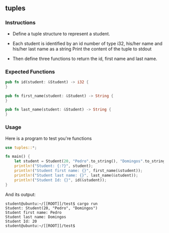 ## tuples

### Instructions

- Define a tuple structure to represent a student.

- Each student is identified by an id number of type i32, his/her name and his/her last name as a string Print the content of the tuple to stdout

- Then define three functions to return the id, first name and last name.

### Expected Functions

```rust
pub fn id(student: &Student) -> i32 {
}

pub fn first_name(student: &Student) -> String {
}

pub fn last_name(student: &Student) -> String {
}
```

### Usage

Here is a program to test you're functions

```rust
use tuples::*;

fn main() {
	let student = Student(20, "Pedro".to_string(), "Domingos".to_string());
	println!("Student: {:?}", student);
	println!("Student first name: {}", first_name(&student));
	println!("Student last name: {}", last_name(&student));
	println!("Student Id: {}", id(&student));
}
```

And its output:

```console
student@ubuntu:~/[[ROOT]]/test$ cargo run
Student: Student(20, "Pedro", "Domingos")
Student first name: Pedro
Student last name: Domingos
Student Id: 20
student@ubuntu:~/[[ROOT]]/test$
```
